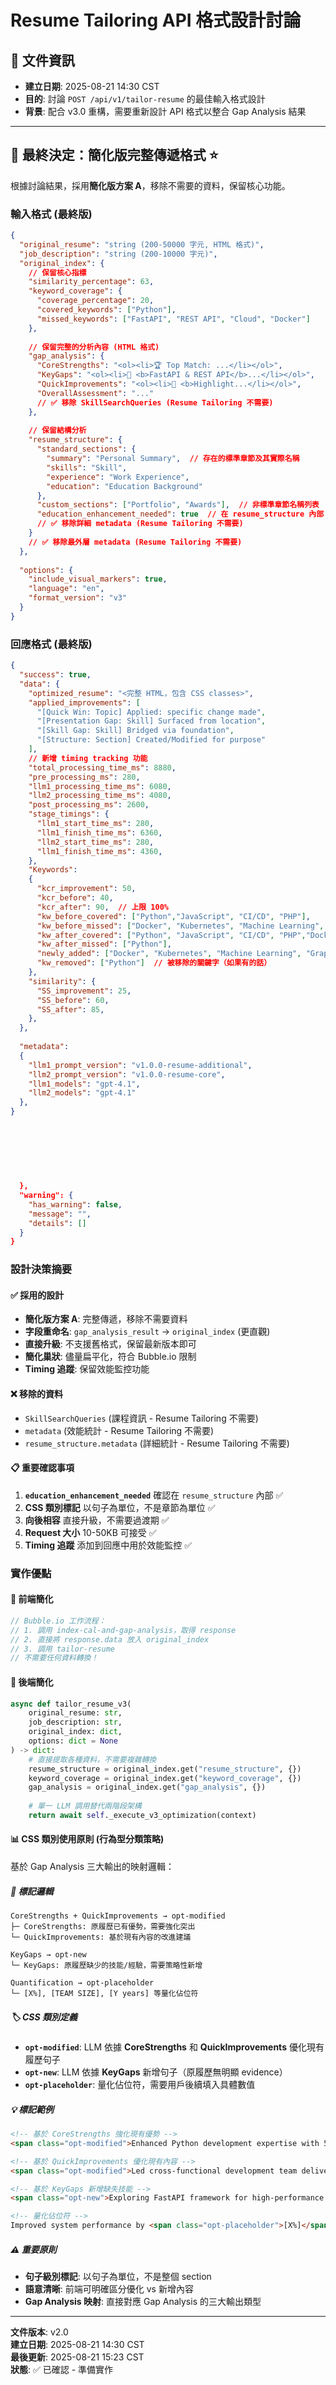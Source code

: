 # Resume Tailoring API 格式設計討論

## 📄 文件資訊
- **建立日期**: 2025-08-21 14:30 CST
- **目的**: 討論 `POST /api/v1/tailor-resume` 的最佳輸入格式設計
- **背景**: 配合 v3.0 重構，需要重新設計 API 格式以整合 Gap Analysis 結果

---

## 🎯 最終決定：簡化版完整傳遞格式 ⭐

根據討論結果，採用**簡化版方案 A**，移除不需要的資料，保留核心功能。

### 輸入格式 (最終版)

```json
{
  "original_resume": "string (200-50000 字元, HTML 格式)",
  "job_description": "string (200-10000 字元)",
  "original_index": {
    // 保留核心指標
    "similarity_percentage": 63,
    "keyword_coverage": {
      "coverage_percentage": 20,
      "covered_keywords": ["Python"],
      "missed_keywords": ["FastAPI", "REST API", "Cloud", "Docker"]
    },
    
    // 保留完整的分析內容 (HTML 格式)
    "gap_analysis": {
      "CoreStrengths": "<ol><li>🏆 Top Match: ...</li></ol>",
      "KeyGaps": "<ol><li>🔧 <b>FastAPI & REST API</b>...</li></ol>",
      "QuickImprovements": "<ol><li>🔧 <b>Highlight...</li></ol>",
      "OverallAssessment": "..."
      // ✅ 移除 SkillSearchQueries (Resume Tailoring 不需要)
    },
    
    // 保留結構分析
    "resume_structure": {
      "standard_sections": {
        "summary": "Personal Summary",  // 存在的標準章節及其實際名稱
        "skills": "Skill",
        "experience": "Work Experience",
        "education": "Education Background"
      },
      "custom_sections": ["Portfolio", "Awards"],  // 非標準章節名稱列表
      "education_enhancement_needed": true  // 在 resume_structure 內部
      // ✅ 移除詳細 metadata (Resume Tailoring 不需要)
    }
    // ✅ 移除最外層 metadata (Resume Tailoring 不需要)
  },
  
  "options": {
    "include_visual_markers": true,
    "language": "en",
    "format_version": "v3"
  }
}
```

### 回應格式 (最終版)

```json
{
  "success": true,
  "data": {
    "optimized_resume": "<完整 HTML，包含 CSS classes>",
    "applied_improvements": [
      "[Quick Win: Topic] Applied: specific change made",
      "[Presentation Gap: Skill] Surfaced from location",
      "[Skill Gap: Skill] Bridged via foundation",
      "[Structure: Section] Created/Modified for purpose"
    ],
    // 新增 timing tracking 功能
    "total_processing_time_ms": 8880,
    "pre_processing_ms": 280,
    "llm1_processing_time_ms": 6080,
    "llm2_processing_time_ms": 4080,
    "post_processing_ms": 2600,
    "stage_timings": {
      "llm1_start_time_ms": 280,
      "llm1_finish_time_ms": 6360,
      "llm2_start_time_ms": 280,
      "llm1_finish_time_ms": 4360,
    },
    "Keywords": 
    {
      "kcr_improvement": 50,
      "kcr_before": 40,
      "kcr_after": 90,  // 上限 100%
      "kw_before_covered": ["Python","JavaScript", "CI/CD", "PHP"],
      "kw_before_missed": ["Docker", "Kubernetes", "Machine Learning", "GraphQL", "Rust","SQL"],
      "kw_after_covered": ["Python", "JavaScript", "CI/CD", "PHP","Docker", "Kubernetes", "Machine Learning", "GraphQL", "Rust","SQL"],
      "kw_after_missed": ["Python"],
      "newly_added": ["Docker", "Kubernetes", "Machine Learning", "GraphQL", "Rust"],
      "kw_removed": ["Python"]  // 被移除的關鍵字（如果有的話）
    },
    "similarity": {
      "SS_improvement": 25,
      "SS_before": 60,
      "SS_after": 85, 
    },
  },
  
  "metadata": 
  {
    "llm1_prompt_version": "v1.0.0-resume-additional",
    "llm2_prompt_version": "v1.0.0-resume-core",
    "llm1_models": "gpt-4.1",
    "llm2_models": "gpt-4.1"
  },
}
  
  
  
  
  
  
  
  },
  "warning": {
    "has_warning": false,
    "message": "",
    "details": []
  }
}
```

### 設計決策摘要

#### ✅ 採用的設計
- **簡化版方案 A**: 完整傳遞，移除不需要資料
- **字段重命名**: `gap_analysis_result` → `original_index` (更直觀)
- **直接升級**: 不支援舊格式，保留最新版本即可
- **簡化巢狀**: 儘量扁平化，符合 Bubble.io 限制
- **Timing 追蹤**: 保留效能監控功能

#### ❌ 移除的資料
- `SkillSearchQueries` (課程資訊 - Resume Tailoring 不需要)
- `metadata` (效能統計 - Resume Tailoring 不需要) 
- `resume_structure.metadata` (詳細統計 - Resume Tailoring 不需要)

#### 📋 重要確認事項
1. **`education_enhancement_needed`** 確認在 `resume_structure` 內部 ✅
2. **CSS 類別標記** 以句子為單位，不是章節為單位 ✅
3. **向後相容** 直接升級，不需要過渡期 ✅
4. **Request 大小** 10-50KB 可接受 ✅
5. **Timing 追蹤** 添加到回應中用於效能監控 ✅

### 實作優點

#### 🚀 前端簡化
```javascript
// Bubble.io 工作流程：
// 1. 調用 index-cal-and-gap-analysis，取得 response
// 2. 直接將 response.data 放入 original_index
// 3. 調用 tailor-resume
// 不需要任何資料轉換！
```

#### 🔧 後端簡化
```python
async def tailor_resume_v3(
    original_resume: str,
    job_description: str, 
    original_index: dict,
    options: dict = None
) -> dict:
    # 直接提取各種資料，不需要複雜轉換
    resume_structure = original_index.get("resume_structure", {})
    keyword_coverage = original_index.get("keyword_coverage", {})
    gap_analysis = original_index.get("gap_analysis", {})
    
    # 單一 LLM 調用替代兩階段架構
    return await self._execute_v3_optimization(context)
```

#### 📊 CSS 類別使用原則 (行為型分類策略)

基於 Gap Analysis 三大輸出的映射邏輯：

##### 🎯 標記邏輯
```
CoreStrengths + QuickImprovements → opt-modified
├─ CoreStrengths: 原履歷已有優勢，需要強化突出  
└─ QuickImprovements: 基於現有內容的改進建議

KeyGaps → opt-new
└─ KeyGaps: 原履歷缺少的技能/經驗，需要策略性新增

Quantification → opt-placeholder
└─ [X%], [TEAM SIZE], [Y years] 等量化佔位符
```

##### 🏷️ CSS 類別定義
- **`opt-modified`**: LLM 依據 **CoreStrengths** 和 **QuickImprovements** 優化現有履歷句子
- **`opt-new`**: LLM 依據 **KeyGaps** 新增句子（原履歷無明顯 evidence）
- **`opt-placeholder`**: 量化佔位符，需要用戶後續填入具體數值

##### 💡 標記範例
```html
<!-- 基於 CoreStrengths 強化現有優勢 -->
<span class="opt-modified">Enhanced Python development expertise with 5+ years experience</span>

<!-- 基於 QuickImprovements 優化現有內容 -->
<span class="opt-modified">Led cross-functional development team delivering scalable solutions</span>

<!-- 基於 KeyGaps 新增缺失技能 -->
<span class="opt-new">Exploring FastAPI framework for high-performance API development</span>

<!-- 量化佔位符 -->
Improved system performance by <span class="opt-placeholder">[X%]</span>
```

##### ⚠️ 重要原則
- **句子級別標記**: 以句子為單位，不是整個 section
- **語意清晰**: 前端可明確區分優化 vs 新增內容
- **Gap Analysis 映射**: 直接對應 Gap Analysis 的三大輸出類型

---

**文件版本**: v2.0  
**建立日期**: 2025-08-21 14:30 CST  
**最後更新**: 2025-08-21 15:23 CST  
**狀態**: ✅ 已確認 - 準備實作